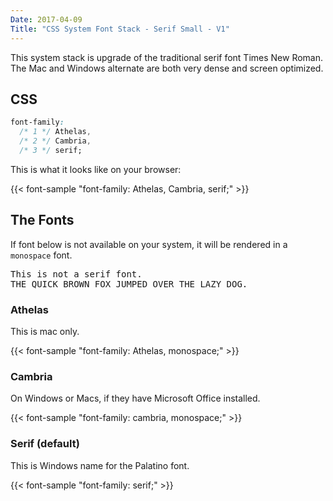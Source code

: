 ```yaml
---
Date: 2017-04-09
Title: "CSS System Font Stack - Serif Small - V1"
---
```


This system stack is upgrade of the traditional serif font Times New Roman.  The Mac and Windows alternate are both very dense and screen optimized.

## CSS

```css
font-family:
  /* 1 */ Athelas,
  /* 2 */ Cambria,
  /* 3 */ serif;
```
This is what it looks like on your browser:

{{< font-sample "font-family: Athelas, Cambria, serif;" >}}

## The Fonts

If font below is not available on your system, it will be rendered in a
`monospace` font.

<p class="sample" style="font-family: monospace;">
This is not a serif font.<br>
THE QUICK BROWN FOX JUMPED OVER THE LAZY DOG.
</p>

### Athelas

This is mac only.

{{< font-sample "font-family: Athelas, monospace;" >}}

### Cambria

On Windows or Macs, if they have Microsoft Office installed.

{{< font-sample "font-family: cambria, monospace;" >}}

### Serif (default)

This is Windows name for the Palatino font.

{{< font-sample "font-family: serif;" >}}
